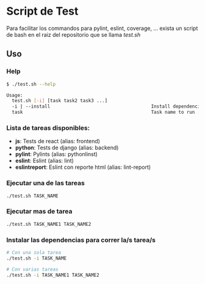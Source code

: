 # Script de Test
Para facilitar los commandos para pylint, eslint, coverage, ... exista un script de bash en el raiz del repositorio que se llama *test.sh*

## Uso

### Help

```bash
$ ./test.sh --help

Usage:
  test.sh [-i] [task task2 task3 ...]
  -i | --install                                     Install dependencies for the task
  task                                               Task name to run [js (alias: frontend), python (alias: backend), pylint (alias: pythonlinst), eslintreport (alias: lint-report) or eslint (alias: lint)]
```

### Lista de tareas disponibles:

- **js**: Tests de react (alias: frontend)
- **python**: Tests de django (alias: backend)
- **pylint**: Pylints (alias: pythonlinst)
- **eslint**: Eslint (alias: lint)
- **eslintreport**: Eslint con reporte html (alias: lint-report)

### Ejecutar una de las tareas
```bash
./test.sh TASK_NAME
```

### Ejecutar mas de tarea
```bash
./test.sh TASK_NAME1 TASK_NAME2
```

### Instalar las dependencias para correr la/s tarea/s
```bash
# Con una sola tarea
./test.sh -i TASK_NAME

# Con varias tareas
./test.sh -i TASK_NAME1 TASK_NAME2
```